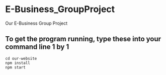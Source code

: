 # E-Business_GroupProject
Our E-Business Group Project

## To get the program running, type these into your command line 1 by 1
```
cd our-website
npm install
npm start
```